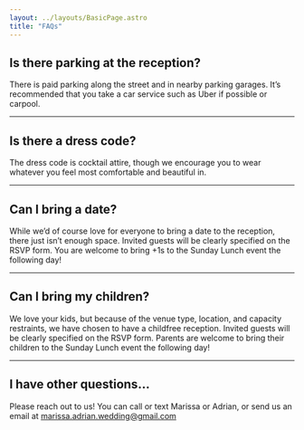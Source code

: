 ```yaml
---
layout: ../layouts/BasicPage.astro
title: "FAQs"
---
```


## Is there parking at the reception?

There is paid parking along the street and in nearby parking garages. It’s recommended that you take a car service such as Uber if possible or carpool.

---

## Is there a dress code?

The dress code is cocktail attire, though we encourage you to wear whatever you feel most comfortable and beautiful in.

---

## Can I bring a date?

While we’d of course love for everyone to bring a date to the reception, there just isn’t enough space. Invited guests will be clearly specified on the RSVP form.
You are welcome to bring +1s to the Sunday Lunch event the following day!

---

## Can I bring my children?

We love your kids, but because of the venue type, location, and capacity restraints, we have chosen to have a childfree reception. Invited guests will be clearly specified on the RSVP form. Parents are welcome to bring their children to the Sunday Lunch event the following day!

---

## I have other questions…

Please reach out to us! You can call or text Marissa or Adrian, or send us an email at marissa.adrian.wedding@gmail.com
